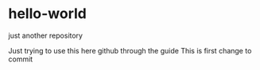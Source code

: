 # hello-world
just another repository 

Just trying to use this here github through the guide 
This is first change to commit 

